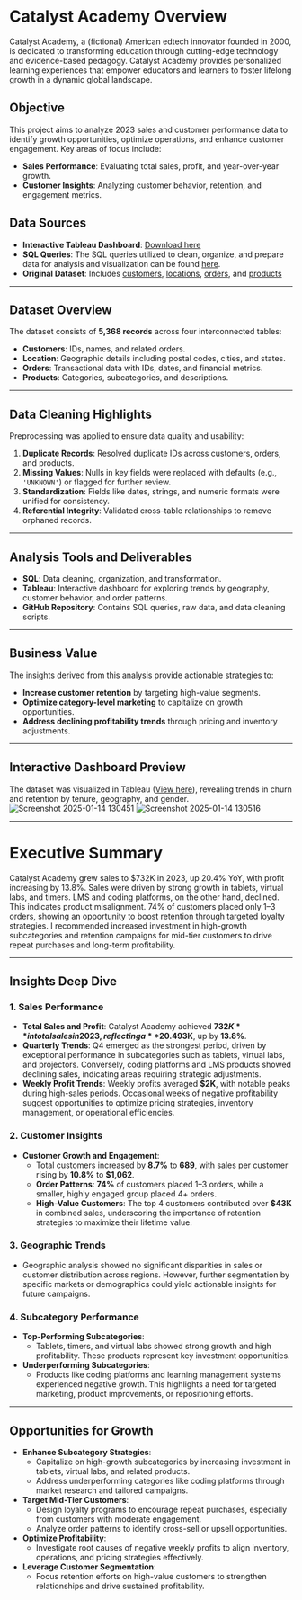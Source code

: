 # Catalyst Academy Overview

Catalyst Academy, a (fictional) American edtech innovator founded in 2000, is dedicated to transforming education through cutting-edge technology and evidence-based pedagogy. Catalyst Academy provides personalized learning experiences that empower educators and learners to foster lifelong growth in a dynamic global landscape.

## Objective

This project aims to analyze 2023 sales and customer performance data to identify growth opportunities, optimize operations, and enhance customer engagement. Key areas of focus include:

- **Sales Performance**: Evaluating total sales, profit, and year-over-year growth.
- **Customer Insights**: Analyzing customer behavior, retention, and engagement metrics.

## Data Sources

- **Interactive Tableau Dashboard**: [Download here](https://public.tableau.com/app/profile/joshua.kendagor/viz/CatalystAcademySalesDashboard/CustomerDashboard)
- **SQL Queries**: The SQL queries utilized to clean, organize, and prepare data for analysis and visualization can be found [here](https://github.com/tirop/Catalyst_Academy/blob/main/SQL%20Cleaning.pdf).
- **Original Dataset**: Includes [customers](https://github.com/tirop/Catalyst_Academy/blob/main/ca_customers.csv), [locations](https://github.com/tirop/Catalyst_Academy/blob/main/ca_locations.csv), [orders](https://github.com/tirop/Catalyst_Academy/blob/main/ca_orders.csv), and [products](https://github.com/tirop/Catalyst_Academy/blob/main/ca_products.csv) 

---

## Dataset Overview

The dataset consists of **5,368 records** across four interconnected tables:

- **Customers**: IDs, names, and related orders.
- **Location**: Geographic details including postal codes, cities, and states.
- **Orders**: Transactional data with IDs, dates, and financial metrics.
- **Products**: Categories, subcategories, and descriptions.

---

## Data Cleaning Highlights

Preprocessing was applied to ensure data quality and usability:

1. **Duplicate Records**: Resolved duplicate IDs across customers, orders, and products.
2. **Missing Values**: Nulls in key fields were replaced with defaults (e.g., `'UNKNOWN'`) or flagged for further review.
3. **Standardization**: Fields like dates, strings, and numeric formats were unified for consistency.
4. **Referential Integrity**: Validated cross-table relationships to remove orphaned records.

---

## Analysis Tools and Deliverables

- **SQL**: Data cleaning, organization, and transformation.
- **Tableau**: Interactive dashboard for exploring trends by geography, customer behavior, and order patterns.
- **GitHub Repository**: Contains SQL queries, raw data, and data cleaning scripts.

---

## Business Value

The insights derived from this analysis provide actionable strategies to:

- **Increase customer retention** by targeting high-value segments.
- **Optimize category-level marketing** to capitalize on growth opportunities.
- **Address declining profitability trends** through pricing and inventory adjustments.

---

## Interactive Dashboard Preview

The dataset was visualized in Tableau ([View here]([#](https://public.tableau.com/app/profile/joshua.kendagor/viz/CatalystAcademySalesDashboard/CustomerDashboard))), revealing trends in churn and retention by tenure, geography, and gender.
![Screenshot 2025-01-14 130451](https://github.com/user-attachments/assets/0f495a04-81a9-466f-853a-ab2d4f21aafc)
![Screenshot 2025-01-14 130516](https://github.com/user-attachments/assets/9e15b37d-8824-4dd0-8238-f2171101a9af)

---

# Executive Summary

Catalyst Academy grew sales to $732K in 2023, up 20.4% YoY, with profit increasing by 13.8%.
Sales were driven by strong growth in tablets, virtual labs, and timers. LMS and coding platforms, on the other hand, declined. This indicates product misalignment.
74% of customers placed only 1–3 orders, showing an opportunity to boost retention through targeted loyalty strategies.
I recommended increased investment in high-growth subcategories and retention campaigns for mid-tier customers to drive repeat purchases and long-term profitability.

---

## Insights Deep Dive

### 1. Sales Performance

- **Total Sales and Profit**: Catalyst Academy achieved **$732K** in total sales in 2023, reflecting a **20.4% year-over-year increase**. Total profit rose to **$93K**, up by **13.8%**.
- **Quarterly Trends**: Q4 emerged as the strongest period, driven by exceptional performance in subcategories such as tablets, virtual labs, and projectors. Conversely, coding platforms and LMS products showed declining sales, indicating areas requiring strategic adjustments.
- **Weekly Profit Trends**: Weekly profits averaged **$2K**, with notable peaks during high-sales periods. Occasional weeks of negative profitability suggest opportunities to optimize pricing strategies, inventory management, or operational efficiencies.

### 2. Customer Insights

- **Customer Growth and Engagement**:
  - Total customers increased by **8.7%** to **689**, with sales per customer rising by **10.8%** to **$1,062**.
  - **Order Patterns**: **74%** of customers placed 1–3 orders, while a smaller, highly engaged group placed 4+ orders.
  - **High-Value Customers**: The top 4 customers contributed over **$43K** in combined sales, underscoring the importance of retention strategies to maximize their lifetime value.

### 3. Geographic Trends

- Geographic analysis showed no significant disparities in sales or customer distribution across regions. However, further segmentation by specific markets or demographics could yield actionable insights for future campaigns.

### 4. Subcategory Performance

- **Top-Performing Subcategories**:
  - Tablets, timers, and virtual labs showed strong growth and high profitability. These products represent key investment opportunities.
- **Underperforming Subcategories**:
  - Products like coding platforms and learning management systems experienced negative growth. This highlights a need for targeted marketing, product improvements, or repositioning efforts.

---

## Opportunities for Growth

- **Enhance Subcategory Strategies**:
  - Capitalize on high-growth subcategories by increasing investment in tablets, virtual labs, and related products.
  - Address underperforming categories like coding platforms through market research and tailored campaigns. 
- **Target Mid-Tier Customers**:
  - Design loyalty programs to encourage repeat purchases, especially from customers with moderate engagement.
  - Analyze order patterns to identify cross-sell or upsell opportunities.
- **Optimize Profitability**:
  - Investigate root causes of negative weekly profits to align inventory, operations, and pricing strategies effectively.
- **Leverage Customer Segmentation**:
  - Focus retention efforts on high-value customers to strengthen relationships and drive sustained profitability.
